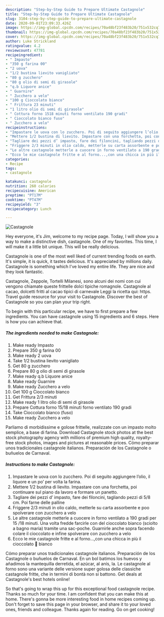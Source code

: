 ```yaml
---
description: "Step-by-Step Guide to Prepare Ultimate Castagnole"
title: "Step-by-Step Guide to Prepare Ultimate Castagnole"
slug: 3104-step-by-step-guide-to-prepare-ultimate-castagnole
date: 2020-09-01T23:09:33.426Z
image: https://img-global.cpcdn.com/recipes/70a48bf23f483b20/751x532cq70/castagnole-recipe-main-photo.jpg
thumbnail: https://img-global.cpcdn.com/recipes/70a48bf23f483b20/751x532cq70/castagnole-recipe-main-photo.jpg
cover: https://img-global.cpcdn.com/recipes/70a48bf23f483b20/751x532cq70/castagnole-recipe-main-photo.jpg
author: Luke Strickland
ratingvalue: 4.2
reviewcount: 47781
recipeingredient:
- " Impasto"
- "350 g farina 00"
- "2 uova"
- "1/2 bustina lievito vanigliato"
- "80 g zucchero"
- "80 g olio di semi di girasole"
- "q.b Liquore anice"
- " Guarnire"
- " Zucchero a velo"
- "100 g Cioccolato bianco"
- " Frittura 23 minuti"
- "1 litro olio di semi di girasole"
- " Cottura forno 1518 minuti forno ventilato 190 gradi"
- " Cioccolato bianco fuso"
- " Zucchero a velo"
recipeinstructions:
- "Impastare le uova con lo zucchero. Poi di seguito aggiungere l’olio, il liquore e un po’ per volta la farina."
- "Mettere 1/2 bustina di lievito. Impastare con una forchetta, poi continuare sul piano da lavoro e formare un panetto."
- "Tagliare dei pezzi d’ impasto, fare dei filoncini, tagliando pezzi di 5/8 cm. Poi farne delle palline"
- "Friggere 2/3 minuti in olio caldo, metterle su carta assorbente e poo spolverare con zucchero a velo"
- "Le altre castagnole metterle a cuocere in forno ventilato a 190 gradi per 15 /18 minuti. Una volta fredde farcirle con del cioccolato bianco (sciolto a bagno maria) tramite una sac-poche. Guarnirle anche sopra facendo colare il cioccolato e infine spolverare con zucchero a velo"
- "Ecco le mie castagnole fritte e al forno...,con una chicca in più il cioccolato 🍫 bianco"
categories:
- Recipe
tags:
- castagnole

katakunci: castagnole 
nutrition: 260 calories
recipecuisine: American
preptime: "PT17M"
cooktime: "PT47M"
recipeyield: "3"
recipecategory: Lunch

---
```



![Castagnole](https://img-global.cpcdn.com/recipes/70a48bf23f483b20/751x532cq70/castagnole-recipe-main-photo.jpg)

Hey everyone, it's Jim, welcome to my recipe page. Today, I will show you a way to make a distinctive dish, castagnole. One of my favorites. This time, I will make it a little bit unique. This will be really delicious.

Castagnole is one of the most well liked of current trending foods on earth. It's simple, it is quick, it tastes delicious. It's appreciated by millions daily. Castagnole is something which I've loved my entire life. They are nice and they look fantastic.

Castagnole, Zeppole, Tortelli Milanesi, sono alcuni dei nomi con cui vengono chiamate queste frittelle dolci tipiche romagnole. Castagnole al cacao, dolcetti fritti al cacao tipici di carnevale Leggi la ricetta qui: https. Travel guide resource for your visit to Castagnole. Discover the best of Castagnole so you can plan your trip right.


To begin with this particular recipe, we have to first prepare a few ingredients. You can have castagnole using 15 ingredients and 6 steps. Here is how you can achieve that.

<!--inarticleads1-->

##### The ingredients needed to make Castagnole:

1. Make ready  Impasto
1. Prepare 350 g farina 00
1. Make ready 2 uova
1. Take 1/2 bustina lievito vanigliato
1. Get 80 g zucchero
1. Prepare 80 g olio di semi di girasole
1. Make ready q.b Liquore anice
1. Make ready  Guarnire
1. Make ready  Zucchero a velo
1. Get 100 g Cioccolato bianco
1. Get  Frittura 2/3 minuti
1. Make ready 1 litro olio di semi di girasole
1. Prepare  Cottura forno 15/18 minuti forno ventilato 190 gradi
1. Take  Cioccolato bianco (fuso)
1. Make ready  Zucchero a velo


Parliamo di morbidissime e golose frittelle, realizzate con un impasto molto semplice, a base di farina. Download Castagnole stock photos at the best stock photography agency with millions of premium high quality, royalty-free stock photos, images and pictures at reasonable prices. Cómo preparar unos tradicionales castagnole italianos. Preparación de los Castagnole o buñuelos de Carnaval. 

<!--inarticleads2-->

##### Instructions to make Castagnole:

1. Impastare le uova con lo zucchero. Poi di seguito aggiungere l’olio, il liquore e un po’ per volta la farina.
1. Mettere 1/2 bustina di lievito. Impastare con una forchetta, poi continuare sul piano da lavoro e formare un panetto.
1. Tagliare dei pezzi d’ impasto, fare dei filoncini, tagliando pezzi di 5/8 cm. Poi farne delle palline
1. Friggere 2/3 minuti in olio caldo, metterle su carta assorbente e poo spolverare con zucchero a velo
1. Le altre castagnole metterle a cuocere in forno ventilato a 190 gradi per 15 /18 minuti. Una volta fredde farcirle con del cioccolato bianco (sciolto a bagno maria) tramite una sac-poche. Guarnirle anche sopra facendo colare il cioccolato e infine spolverare con zucchero a velo
1. Ecco le mie castagnole fritte e al forno...,con una chicca in più il cioccolato 🍫 bianco


Cómo preparar unos tradicionales castagnole italianos. Preparación de los Castagnole o buñuelos de Carnaval. En un bol batimos los huevos y añadimos la mantequilla derretida, el azúcar, al anís, la. Le castagnole al forno sono una variante delle versione super golosa delle classiche castagnole fritte, che in termini di bontà non si battono. Get deals at Castagnole&#39;s best hotels online! 

So that's going to wrap this up for this exceptional food castagnole recipe. Thanks so much for your time. I am confident that you can make this at home. There's gonna be more interesting food in home recipes coming up. Don't forget to save this page in your browser, and share it to your loved ones, friends and colleague. Thanks again for reading. Go on get cooking!
